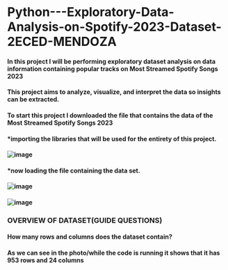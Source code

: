# Python---Exploratory-Data-Analysis-on-Spotify-2023-Dataset-2ECED-MENDOZA

####   In this project I will be performing exploratory dataset analysis on data information containing popular tracks on Most Streamed Spotify Songs 2023
####   This project aims to analyze, visualize, and interpret the data so insights can be extracted. 


#### To start this project I downloaded the file that contains the data of the Most Streamed Spotify Songs 2023

#### *importing the libraries that will be used for the entirety of this project.
#### ![image](https://github.com/user-attachments/assets/05161c59-2be7-4a83-a18b-3917ed3405fe)

#### *now loading the file containing the data set.
#### ![image](https://github.com/user-attachments/assets/ed365032-cea6-4ece-bdb9-e25c48724d98)
#### ![image](https://github.com/user-attachments/assets/4f30aa46-97df-4846-8abc-400c4a87f5a0)
### OVERVIEW OF DATASET(GUIDE QUESTIONS)        
#### How many rows and columns does the dataset contain?
####    As we can see in the photo/while the code is running it shows that it has 953 rows and 24 columns
